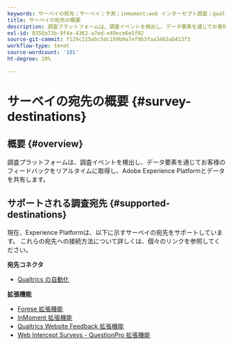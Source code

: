 ```yaml
---
keywords: サーベイの宛先；サーベイ；予測；inmoment;web インターセプト調査；qualtrics
title: サーベイの宛先の概要
description: 調査プラットフォームは、調査イベントを検出し、データ要素を通じてお客様のフィードバックをリアルタイムに取得し、Adobe Experience Platformとデータを共有します。
exl-id: 0358a73b-9f4a-4362-a7ed-e49ece6e5f02
source-git-commit: f129c215ebc5dc169b9a7ef9b3faa3463ab413f3
workflow-type: tm+mt
source-wordcount: '101'
ht-degree: 28%

---
```


# サーベイの宛先の概要 {#survey-destinations}

## 概要 {#overview}

調査プラットフォームは、調査イベントを検出し、データ要素を通じてお客様のフィードバックをリアルタイムに取得し、Adobe Experience Platformとデータを共有します。

## サポートされる調査宛先 {#supported-destinations}

現在、Experience Platformは、以下に示すサーベイの宛先をサポートしています。 これらの宛先への接続方法について詳しくは、個々のリンクを参照してください。

**宛先コネクタ**

* [Qualtrics の自動化](./qualtrics-automations.md)

**拡張機能**

* [Forese 拡張機能](./foresee.md)
* [InMoment 拡張機能](./inmoment.md)
* [Qualtrics Website Feedback 拡張機能](./qualtrics.md)
* [Web Intercept Surveys - QuestionPro 拡張機能](./web-intercept-surveys.md)
